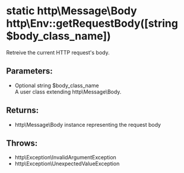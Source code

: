 # static http\Message\Body http\Env::getRequestBody([string $body_class_name])

Retreive the current HTTP request's body.

## Parameters:

* Optional string $body_class_name  
  A user class extending http\Message\Body.

## Returns:

* http\Message\Body instance representing the request body

## Throws:

* http\Exception\InvalidArgumentException
* http\Exception\UnexpectedValueException
